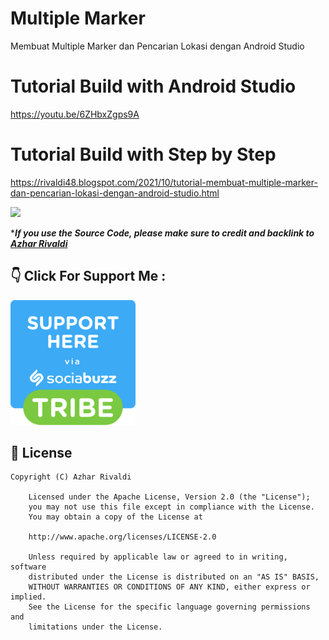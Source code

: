 # Multiple Marker
Membuat Multiple Marker dan Pencarian Lokasi dengan Android Studio

# Tutorial Build with Android Studio
https://youtu.be/6ZHbxZgps9A

# Tutorial Build with Step by Step
https://rivaldi48.blogspot.com/2021/10/tutorial-membuat-multiple-marker-dan-pencarian-lokasi-dengan-android-studio.html

<img src="https://1.bp.blogspot.com/-oTgz6b65NTo/YV5u3IhWbLI/AAAAAAAAIDk/i9SnMKTl3zwi-_olY7i255Fuek54FB76gCLcBGAsYHQ/s1300/Tutorial%2BMembuat%2BMultiple%2BMarker%2Bdan%2BPencarian%2BLokasi%2Bdengan%2BAndroid%2BStudio.png" data-canonical-src="https://1.bp.blogspot.com/-oTgz6b65NTo/YV5u3IhWbLI/AAAAAAAAIDk/i9SnMKTl3zwi-_olY7i255Fuek54FB76gCLcBGAsYHQ/s1300/Tutorial%2BMembuat%2BMultiple%2BMarker%2Bdan%2BPencarian%2BLokasi%2Bdengan%2BAndroid%2BStudio.png" style="max-width:100%;">

****If you use the Source Code, please make sure to credit and backlink to [Azhar Rivaldi](https://rivaldi48.blogspot.com/)***

## 👇 Click For Support Me :
<a href="https://sociabuzz.com/azharrvldi_/donate"> 
<img src="https://github.com/AzharRivaldi/AzharRivaldi/blob/master/Support%20Here.png" width="200" height="200"></a>

## 📄 License

```
Copyright (C) Azhar Rivaldi

    Licensed under the Apache License, Version 2.0 (the "License");
    you may not use this file except in compliance with the License.
    You may obtain a copy of the License at

    http://www.apache.org/licenses/LICENSE-2.0

    Unless required by applicable law or agreed to in writing, software
    distributed under the License is distributed on an "AS IS" BASIS,
    WITHOUT WARRANTIES OR CONDITIONS OF ANY KIND, either express or implied.
    See the License for the specific language governing permissions and
    limitations under the License.

```
